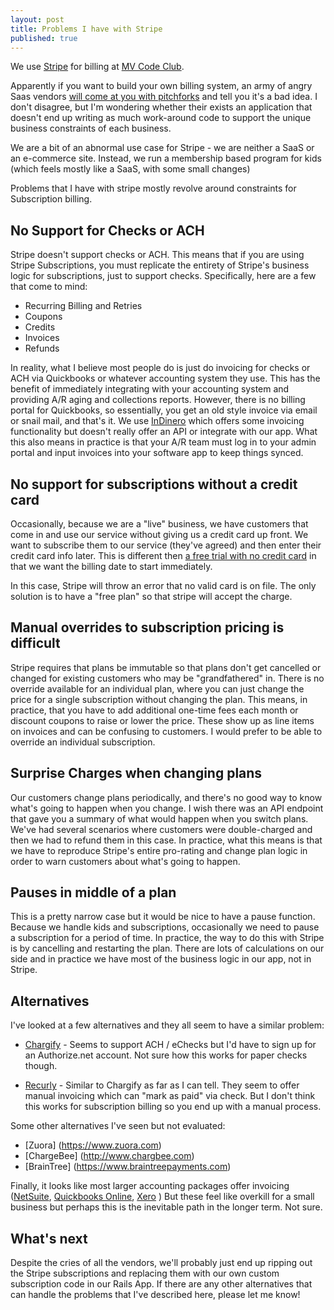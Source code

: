 ```yaml
---
layout: post
title: Problems I have with Stripe
published: true
---
```

We use [Stripe](https://www.stripe.com) for billing at [MV Code Club](https://www.mvcodeclub.com).

Apparently if you want to build your own billing system, an army of angry Saas vendors [will come at you with pitchforks](https://www.google.com/search?q=should+i+build+a+billing+system&oq=should+i+build+a+billing+system&aqs=chrome..69i57.7336j0j7&sourceid=chrome&es_sm=93&ie=UTF-8) and tell you it's a bad idea.   I don't disagree, but I'm wondering whether their exists an application that doesn't end up writing as much work-around code to support the unique business constraints of each business.

We are a bit of an abnormal use case for Stripe - we are neither a SaaS or an e-commerce site.  Instead, we run a membership based program for kids (which feels mostly like a SaaS, with some small changes)

Problems that I have with stripe mostly revolve around constraints for Subscription billing.  

## No Support for Checks or ACH
Stripe doesn't support checks or ACH.  This means that if you are using Stripe Subscriptions, you must replicate the entirety of Stripe's business logic for subscriptions, just to support checks.  Specifically, here are a few that come to mind:

 * Recurring Billing and Retries
 * Coupons
 * Credits
 * Invoices
 * Refunds

In reality, what I believe most people do is just do invoicing for checks or ACH via Quickbooks or whatever accounting system they use.  This has the benefit of immediately integrating with your accounting system and providing A/R aging and collections reports.  However, there is no billing portal for Quickbooks, so essentially, you get an old style invoice via email or snail mail, and that's it.  We use [InDinero](http://www.indinero.com) which offers some invoicing functionality but doesn't really offer an API or integrate with our app.   What this also means in practice is that your A/R team must log in to your admin portal and input invoices into your software app to keep things synced.  

## No support for subscriptions without a credit card
Occasionally, because we are a "live" business, we have customers that come in and use our service without giving us a credit card up front. We want to subscribe them to our service (they've agreed) and then enter their credit card info later.  This is different then [a free trial with no credit card](http://stackoverflow.com/questions/19467287/stripe-how-to-handle-subscription-with-a-free-plan-and-no-credit-card-required) in that we want the billing date to start immediately. 

In this case, Stripe will throw an error that no valid card is on file.  The only solution is to have a "free plan" so that stripe will accept the charge.

## Manual overrides to subscription pricing is difficult
Stripe requires that plans be immutable so that plans don't get cancelled or changed for existing customers who may be "grandfathered" in.  There is no override available for an individual plan, where you can just change the price for a single subscription without changing the plan.  This means, in practice, that you have to add additional one-time fees each month or discount coupons to raise or lower the price.  These show up as line items on invoices and can be confusing to customers.  I would prefer to be able to override an individual subscription.

## Surprise Charges when changing plans
Our customers change plans periodically, and there's no good way to know what's going to happen when you change.  I wish there was an API endpoint that gave you a summary of what would happen when you switch plans.  We've had several scenarios where customers were double-charged and then we had to refund them in this case.  In practice, what this means is that we have to reproduce Stripe's entire pro-rating and change plan logic in order to warn customers about what's going to happen.

## Pauses in middle of a plan
This is a pretty narrow case but it would be nice to have a pause function.  Because we handle kids and subscriptions, occasionally we need to pause a subscription for a period of time.  In practice, the way to do this with Stripe is by cancelling and restarting the plan.  There are lots of calculations on our side and in practice we have most of the business logic in our app, not in Stripe.

## Alternatives
I've looked at a few alternatives and they all seem to have a similar problem:

 * [Chargify](https://www.charigify.com) - Seems to support ACH / eChecks but I'd have to sign up for an Authorize.net account.  Not sure how this works for paper checks though.
 
 * [Recurly](https://www.recurly.com) - Similar to  Chargify as far as I can tell. They seem to offer manual invoicing which can "mark as paid" via check.  But I don't think this works for subscription billing so you end up with a manual process.
 
Some other alternatives I've seen but not evaluated:
 * [Zuora] (https://www.zuora.com)
 * [ChargeBee] (http://www.chargbee.com)
 * [BrainTree] (https://www.braintreepayments.com)
 
Finally, it looks like most larger accounting packages offer invoicing ([NetSuite](https://www.netsuite.com), [Quickbooks Online](http://quickbooks.intuit.com/online), [Xero](https://www.xero.com) )   But these feel like overkill for a small business but perhaps this is the inevitable path in the longer term.  Not sure.

## What's next
Despite the cries of all the vendors, we'll probably just end up ripping out the Stripe subscriptions and replacing them with our own custom subscription code in our Rails App.  If there are any other alternatives that can handle the problems that I've described here, please let me know!


 
